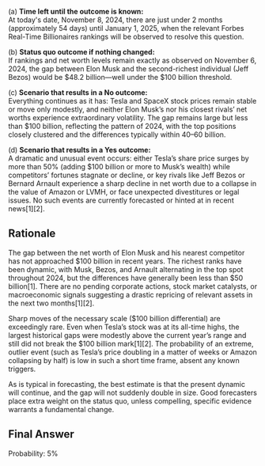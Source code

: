 (a) **Time left until the outcome is known:**  
At today's date, November 8, 2024, there are just under 2 months (approximately 54 days) until January 1, 2025, when the relevant Forbes Real-Time Billionaires rankings will be observed to resolve this question.

(b) **Status quo outcome if nothing changed:**  
If rankings and net worth levels remain exactly as observed on November 6, 2024, the gap between Elon Musk and the second-richest individual (Jeff Bezos) would be $48.2 billion—well under the $100 billion threshold.

(c) **Scenario that results in a No outcome:**  
Everything continues as it has: Tesla and SpaceX stock prices remain stable or move only modestly, and neither Elon Musk’s nor his closest rivals’ net worths experience extraordinary volatility. The gap remains large but less than $100 billion, reflecting the pattern of 2024, with the top positions closely clustered and the differences typically within $40–$60 billion.

(d) **Scenario that results in a Yes outcome:**  
A dramatic and unusual event occurs: either Tesla’s share price surges by more than 50% (adding $100 billion or more to Musk’s wealth) while competitors’ fortunes stagnate or decline, or key rivals like Jeff Bezos or Bernard Arnault experience a sharp decline in net worth due to a collapse in the value of Amazon or LVMH, or face unexpected divestitures or legal issues. No such events are currently forecasted or hinted at in recent news[1][2].

## Rationale

The gap between the net worth of Elon Musk and his nearest competitor has not approached $100 billion in recent years. The richest ranks have been dynamic, with Musk, Bezos, and Arnault alternating in the top spot throughout 2024, but the differences have generally been less than $50 billion[1]. There are no pending corporate actions, stock market catalysts, or macroeconomic signals suggesting a drastic repricing of relevant assets in the next two months[1][2].

Sharp moves of the necessary scale ($100 billion differential) are exceedingly rare. Even when Tesla’s stock was at its all-time highs, the largest historical gaps were modestly above the current year’s range and still did not break the $100 billion mark[1][2]. The probability of an extreme, outlier event (such as Tesla’s price doubling in a matter of weeks or Amazon collapsing by half) is low in such a short time frame, absent any known triggers.

As is typical in forecasting, the best estimate is that the present dynamic will continue, and the gap will not suddenly double in size. Good forecasters place extra weight on the status quo, unless compelling, specific evidence warrants a fundamental change.

## Final Answer

Probability: 5%